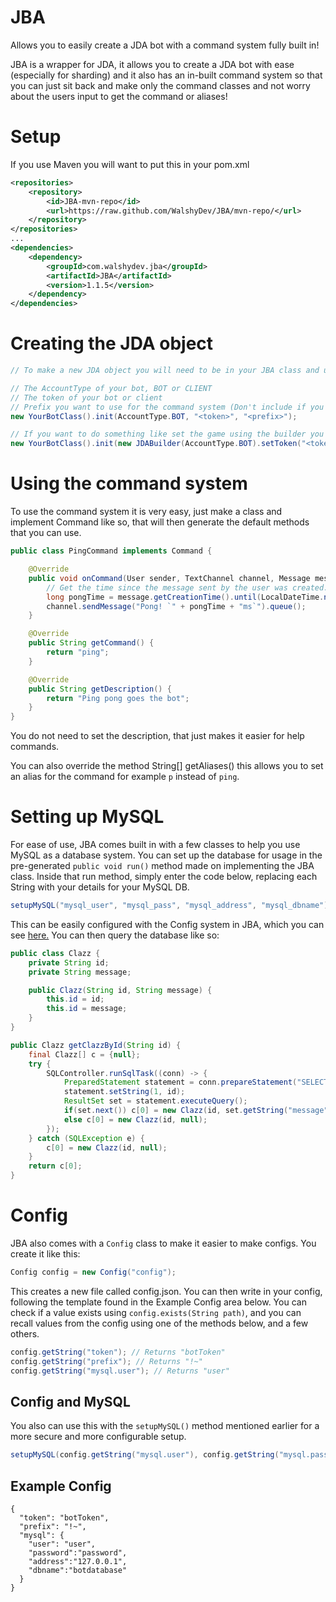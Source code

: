 # JBA
Allows you to easily create a JDA bot with a command system fully built in!

JBA is a wrapper for JDA, it allows you to create a JDA bot with ease (especially for sharding) and it also has an in-built command system so that you can just sit back and make only the command classes and not worry about the users input to get the command or aliases!

# Setup

If you use Maven you will want to put this in your pom.xml
```xml
<repositories>
    <repository>
        <id>JBA-mvn-repo</id>
        <url>https://raw.github.com/WalshyDev/JBA/mvn-repo/</url>
    </repository>
</repositories>
...
<dependencies>
    <dependency>
        <groupId>com.walshydev.jba</groupId>
        <artifactId>JBA</artifactId>
        <version>1.1.5</version>
    </dependency>
</dependencies>
```

# Creating the JDA object

```java
// To make a new JDA object you will need to be in your JBA class and use the method init

// The AccountType of your bot, BOT or CLIENT
// The token of your bot or client
// Prefix you want to use for the command system (Don't include if you don't want to use the in-built system)
new YourBotClass().init(AccountType.BOT, "<token>", "<prefix>");

// If you want to do something like set the game using the builder you can also pass JDABuilder instead of AccountType and the token like so
new YourBotClass().init(new JDABuilder(AccountType.BOT).setToken("<token>").setGame(Game.of("Thrones"), "<prefix>");
```

# Using the command system
To use the command system it is very easy, just make a class and implement Command like so, that will then generate the default methods that you can use.

```java
public class PingCommand implements Command {

    @Override
    public void onCommand(User sender, TextChannel channel, Message message, String[] args, Member member) {
        // Get the time since the message sent by the user was created.
        long pongTime = message.getCreationTime().until(LocalDateTime.now().atOffset(ZoneOffset.UTC), ChronoUnit.MILLIS);
        channel.sendMessage("Pong! `" + pongTime + "ms`").queue();
    }

    @Override
    public String getCommand() {
        return "ping";
    }

    @Override
    public String getDescription() {
        return "Ping pong goes the bot";
    }
}
```
You do not need to set the description, that just makes it easier for help commands.

You can also override the method String[] getAliases() this allows you to set an alias for the command for example `p` instead of `ping`.

# Setting up MySQL
For ease of use, JBA comes built in with a few classes to help you use MySQL as a database system. You can set up the database for usage in the pre-generated `public void run()` method made on implementing the JBA class. Inside that run method, simply enter the code below, replacing each String with your details for your MySQL DB.

```java
setupMySQL("mysql_user", "mysql_pass", "mysql_address", "mysql_dbname");
```

This can be easily configured with the Config system in JBA, which you can see [here.](#config-and-mysql)
You can then query the database like so:

```java
public class Clazz {
    private String id;
    private String message;

    public Clazz(String id, String message) {
        this.id = id;
        this.id = message;
    }
}

public Clazz getClazzById(String id) {
    final Clazz[] c = {null};
    try {
        SQLController.runSqlTask((conn) -> {
            PreparedStatement statement = conn.prepareStatement("SELECT * FROM dbname WHERE id = ?");
            statement.setString(1, id);
            ResultSet set = statement.executeQuery();
            if(set.next()) c[0] = new Clazz(id, set.getString("message"));
            else c[0] = new Clazz(id, null);
        });
    } catch (SQLException e) {
        c[0] = new Clazz(id, null);
    }
    return c[0];
}
```

# Config
JBA also comes with a `Config` class to make it easier to make configs.
You create it like this:

```java
Config config = new Config("config");
```

This creates a new file called config.json. You can then write in your config, following the template found in the Example Config area below.
You can check if a value exists using `config.exists(String path)`, and you can recall values from the config using one of the methods below, and a few others.

```java
config.getString("token"); // Returns "botToken"
config.getString("prefix"); // Returns "!~"
config.getString("mysql.user"); // Returns "user"
```
## Config and MySQL
You also can use this with the `setupMySQL()` method mentioned earlier for a more secure and more configurable setup.

```java
setupMySQL(config.getString("mysql.user"), config.getString("mysql.password"), config.getString("mysql.address"), config.getString("mysql.dbname"));
```

## Example Config
```
{
  "token": "botToken",
  "prefix": "!~",
  "mysql": {
    "user": "user",
    "password":"password",
    "address":"127.0.0.1",
    "dbname":"botdatabase"
  }
}
```
